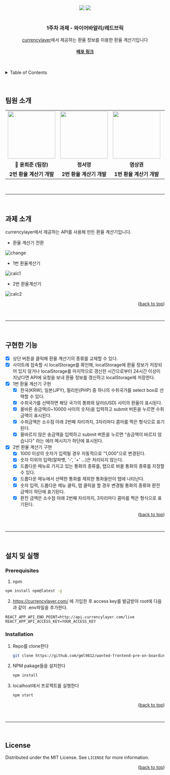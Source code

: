 <div id="top"></div>

<!-- PROJECT SHIELDS -->
<div align='center'>
  <img src="https://img.shields.io/badge/JavaScript-F7DF1E?style=for-the-badge&logo=javascript&logoColor=black"/>
  <img src="https://img.shields.io/badge/React-61DAFB?style=for-the-badge&logo=React&logoColor=blue"/>
</div>


<!-- PROJECT LOGO -->
<br />
<div align="center">

  <h3 align="center">1주차 과제 - 와이어바알리/레드브릭</h3>

  <p align="center">
    <a href="https://currencylayer.com/">currencylayer</a>에서 제공하는 환율 정보를 이용한 환율 계산기입니다
    <br />
    <br />
    <a href="http://wantedfirstweekmission1.s3-website.ap-northeast-2.amazonaws.com/"><strong>배포 링크</strong></a>
  </p>
</div>

<br>

<br>

<details>
  <summary>Table of Contents</summary>
  <ol>
    <li><a href="#팀원-소개">팀원 소개</a></li> 
    <li><a href="#과제-소개">과제 소개</a></li>
    <li><a href="#구현한-기능">구현한 기능</a></li>
    <li>
      <a href="#설치-및-실행">설치 및 실행
      <ul>
        <li><a href="#prerequisites">Prerequisites</a></li>
        <li><a href="#installation">Installation</a></li>
      </ul>
    </li>
    <li><a href="#프로젝트-구조">프로젝트 </a></li>
    <li><a href="#license">License</a></li>
  </ol>
</details>

<br>
<br>

<!--팀원 소개-->
## 팀원 소개

<table align="center">
<tr>
<td align="center"><a href="https://github.com/gml9812"><img src="https://avatars.githubusercontent.com/u/28294925?v=4" width="150px" /></a></td>
<td align="center"><a href="https://github.com/seoysauce"><img src="https://avatars.githubusercontent.com/u/65898861?v=4" width="150px" /></a></td>
<td align="center"><a href="https://github.com/Yummy-sk"><img src="https://avatars.githubusercontent.com/u/60822846?v=4" width="150px" /></a></td>
<td align="center"><a href="https://github.com/jambottle"><img src="https://avatars.githubusercontent.com/u/72926450?v=4" width="150px" /></a></td>

</tr>
<tr>
<td align="center"><b>👑 윤희준 (팀장)</b></td>
<td align="center"><b>정서영</b></td>
<td align="center"><b>염상권</b></td>
<td align="center"><b>김재원</b></td>
</tr>
<tr>
<td align="center"><b>2번 환율 계산기 개발</b></td>
<td align="center"><b>2번 환율 계산기 개발</b></td>
<td align="center"><b>1번 환율 계산기 개발</b></td>
<td align="center"><b>1번 환율 계산기 개발</b></td>
</tr>
</table>

<br>
<hr>
<br>

<!-- 과제 소개 -->
## 과제 소개

currencylayer에서 제공하는 API를 사용해 만든 환율 계산기입니다.

- 환율 계산기 전환

![change](https://user-images.githubusercontent.com/28294925/151042700-93c83989-bd94-42fd-a88c-d5a1ff2eedb8.gif)

- 1번 환율계산기 

![calc1](https://user-images.githubusercontent.com/28294925/151042703-b574e87f-0146-44de-ab14-1cfbb3b200a1.gif)

- 2번 환율계산기

![calc2](https://user-images.githubusercontent.com/28294925/151042705-e08fd3d5-0f7b-4737-bbc8-1ca4339bab39.gif)

<p align="right">(<a href="#top">back to top</a>)</p>

<br>
<hr>
<br>

<!-- 구현한 기능 -->
## 구현한 기능

- [x] 상단 버튼을 클릭해 환율 계산기의 종류를 교체할 수 있다.
- [x] 사이트에 접속할 시 localStorage를 확인해, localStorage에 환율 정보가 저장되어 있지 않거나 localStorage를 마지막으로 갱신한 시간으로부터 24시간 이상이 지났다면 API에 요청을 보내 환율 정보를 갱신하고 localStorage에 저장한다. 
- [x] 1번 환율 계산기 구현
  - [x] 한국(KRW), 일본(JPY), 필리핀(PHP) 중 하나의 수취국가를 select box로 선택할 수 있다.
  - [x] 수취국가를 선택하면 해당 국가의 통화와 달러(USD) 사이의 환율이 표시된다.
  - [x] 올바른 송금액(0~10000 사이의 숫자)을 입력하고 submit 버튼을 누르면 수취금액이 표시된다.
  - [x] 수취금액은 소수점 아래 2번째 자리까지, 3자리마다 콤마를 찍은 형식으로 표기된다. 
  - [x] 올바르지 않은 송금액을 입력하고 submit 버튼을 누르면 “송금액이 바르지 않습니다" 라는 에러 메시지가 하단에 표시된다.
- [x] 2번 환율 계산기 구현
  - [x] 1000 이상의 숫자가 입력될 경우 자동적으로 "1,000"으로 변경된다. 
  - [x] 숫자 이외의 입력(알파벳, '-', '+' ...)은 처리되지 않는다.
  - [x] 드롭다운 메뉴로 가지고 있는 통화의 종류를, 탭으로 바꿀 통화의 종류를 지정할 수 있다.
  - [x] 드롭다운 메뉴에서 선택한 통화를 제외한 통화들만이 탭에 나타난다. 
  - [x] 숫자 입력, 드롭다운 메뉴 클릭, 탭 클릭을 할 경우 변경될 통화의 종류와 환전 금액이 하단에 표기된다.
  - [x] 환전 금액은 소수점 아래 2번째 자리까지, 3자리마다 콤마를 찍은 형식으로 표기된다.

<p align="right">(<a href="#top">back to top</a>)</p>

<br>
<hr>
<br>

<!-- 설치 및 실행 -->
## 설치 및 실행

### Prerequisites

1. npm
  ```sh
  npm install npm@latest -g
  ```
2. https://currencylayer.com/ 에 가입한 후 access key를 발급받아 root에 다음과 같이 .env파일을 추가한다.
  ```
  REACT_APP_API_END_POINT=http://api.currencylayer.com/live
  REACT_APP_API_ACCESS_KEY=YOUR_ACCESS_KEY
  ```



### Installation

1. Repo를 clone한다
   ```sh
   git clone https://github.com/gml9812/wanted-frontend-pre-on-boarding-mission.git
   ```
2. NPM pakage들을 설치한다
   ```sh
   npm install
   ```
3. localhost에서 프로젝트를 실행한다
   ```sh
   npm start
   ```

<p align="right">(<a href="#top">back to top</a>)</p>

<br>
<hr>
<br>

<!-- LICENSE -->
## License

Distributed under the MIT License. See `LICENSE` for more information.

<p align="right">(<a href="#top">back to top</a>)</p>

